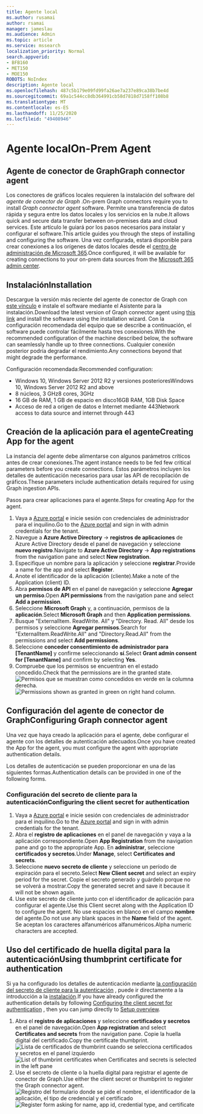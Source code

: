 ```yaml
---
title: Agente local
ms.author: rusamai
author: rsamai
manager: jameslau
ms.audience: Admin
ms.topic: article
ms.service: mssearch
localization_priority: Normal
search.appverid:
- BFB160
- MET150
- MOE150
ROBOTS: NoIndex
description: Agente local
ms.openlocfilehash: 487c5b179e09fd99fa26ae7a237e89ca38b7be4d
ms.sourcegitcommit: 69a1c544cc8db364991cb58d7818d7158ff108b8
ms.translationtype: MT
ms.contentlocale: es-ES
ms.lasthandoff: 11/25/2020
ms.locfileid: "49408946"
---
```

# <a name="on-prem-agent"></a><span data-ttu-id="940eb-103">Agente local</span><span class="sxs-lookup"><span data-stu-id="940eb-103">On-Prem Agent</span></span>

## <a name="graph-connector-agent"></a><span data-ttu-id="940eb-104">Agente de conector de Graph</span><span class="sxs-lookup"><span data-stu-id="940eb-104">Graph connector agent</span></span>

<span data-ttu-id="940eb-105">Los conectores de gráficos locales requieren la instalación del software del *agente de conector de Graph* .</span><span class="sxs-lookup"><span data-stu-id="940eb-105">On-prem Graph connectors require you to install *Graph connector agent* software.</span></span> <span data-ttu-id="940eb-106">Permite una transferencia de datos rápida y segura entre los datos locales y los servicios en la nube.</span><span class="sxs-lookup"><span data-stu-id="940eb-106">It allows quick and secure data transfer between on-premises data and cloud services.</span></span> <span data-ttu-id="940eb-107">Este artículo le guiará por los pasos necesarios para instalar y configurar el software.</span><span class="sxs-lookup"><span data-stu-id="940eb-107">This article guides you through the steps of installing and configuring the software.</span></span> <span data-ttu-id="940eb-108">Una vez configurada, estará disponible para crear conexiones a los orígenes de datos locales desde el [centro de administración de Microsoft 365](https://admin.microsoft.com).</span><span class="sxs-lookup"><span data-stu-id="940eb-108">Once configured, it will be available for creating connections to your on-prem data sources from the [Microsoft 365 admin center](https://admin.microsoft.com).</span></span>

## <a name="installation"></a><span data-ttu-id="940eb-109">Instalación</span><span class="sxs-lookup"><span data-stu-id="940eb-109">Installation</span></span>

<span data-ttu-id="940eb-110">Descargue la versión más reciente del agente de conector de Graph con [este vínculo](https://download.microsoft.com/download/d/d/e/dde18236-9c67-437d-a864-894a0a888ef2/AgentPackage.msi) e instale el software mediante el Asistente para la instalación.</span><span class="sxs-lookup"><span data-stu-id="940eb-110">Download the latest version of Graph connector agent using [this link](https://download.microsoft.com/download/d/d/e/dde18236-9c67-437d-a864-894a0a888ef2/AgentPackage.msi) and install the software using the installation wizard.</span></span> <span data-ttu-id="940eb-111">Con la configuración recomendada del equipo que se describe a continuación, el software puede controlar fácilmente hasta tres conexiones.</span><span class="sxs-lookup"><span data-stu-id="940eb-111">With the recommended configuration of the machine described below, the software can seamlessly handle up to three connections.</span></span> <span data-ttu-id="940eb-112">Cualquier conexión posterior podría degradar el rendimiento.</span><span class="sxs-lookup"><span data-stu-id="940eb-112">Any connections beyond that might degrade the performance.</span></span>

<span data-ttu-id="940eb-113">Configuración recomendada:</span><span class="sxs-lookup"><span data-stu-id="940eb-113">Recommended configuration:</span></span>

* <span data-ttu-id="940eb-114">Windows 10, Windows Server 2012 R2 y versiones posteriores</span><span class="sxs-lookup"><span data-stu-id="940eb-114">Windows 10, Windows Server 2012 R2 and above</span></span>
* <span data-ttu-id="940eb-115">8 núcleos, 3 GHz</span><span class="sxs-lookup"><span data-stu-id="940eb-115">8 cores, 3GHz</span></span>
* <span data-ttu-id="940eb-116">16 GB de RAM, 1 GB de espacio en disco</span><span class="sxs-lookup"><span data-stu-id="940eb-116">16GB RAM, 1GB Disk Space</span></span>
* <span data-ttu-id="940eb-117">Acceso de red a origen de datos e Internet mediante 443</span><span class="sxs-lookup"><span data-stu-id="940eb-117">Network access to data source and internet through 443</span></span>

## <a name="creating-app-for-the-agent"></a><span data-ttu-id="940eb-118">Creación de la aplicación para el agente</span><span class="sxs-lookup"><span data-stu-id="940eb-118">Creating App for the agent</span></span>  

<span data-ttu-id="940eb-119">La instancia del agente debe alimentarse con algunos parámetros críticos antes de crear conexiones.</span><span class="sxs-lookup"><span data-stu-id="940eb-119">The agent instance needs to be fed few critical parameters before you create connections.</span></span> <span data-ttu-id="940eb-120">Estos parámetros incluyen los detalles de autenticación necesarios para usar las API de recopilación de gráficos.</span><span class="sxs-lookup"><span data-stu-id="940eb-120">These parameters include authentication details required for using Graph ingestion APIs.</span></span>  

<span data-ttu-id="940eb-121">Pasos para crear aplicaciones para el agente.</span><span class="sxs-lookup"><span data-stu-id="940eb-121">Steps for creating App for the agent.</span></span>

1. <span data-ttu-id="940eb-122">Vaya a [Azure portal](https://portal.azure.com) e inicie sesión con credenciales de administrador para el inquilino.</span><span class="sxs-lookup"><span data-stu-id="940eb-122">Go to the [Azure portal](https://portal.azure.com) and sign in with admin credentials for the tenant.</span></span>
2. <span data-ttu-id="940eb-123">Navegue a **Azure Active Directory**  ->  **registros de aplicaciones** de Azure Active Directory desde el panel de navegación y seleccione **nuevo registro**.</span><span class="sxs-lookup"><span data-stu-id="940eb-123">Navigate to **Azure Active Directory** -> **App registrations** from the navigation pane and select **New registration**.</span></span>
3. <span data-ttu-id="940eb-124">Especifique un nombre para la aplicación y seleccione **registrar**.</span><span class="sxs-lookup"><span data-stu-id="940eb-124">Provide a name for the app and select **Register**.</span></span>
4. <span data-ttu-id="940eb-125">Anote el identificador de la aplicación (cliente).</span><span class="sxs-lookup"><span data-stu-id="940eb-125">Make a note of the Application (client) ID.</span></span>
5. <span data-ttu-id="940eb-126">Abra **permisos de API** en el panel de navegación y seleccione **Agregar un permiso**.</span><span class="sxs-lookup"><span data-stu-id="940eb-126">Open **API permissions** from the navigation pane and select **Add a permission**.</span></span>
6. <span data-ttu-id="940eb-127">Seleccione **Microsoft Graph** y, a continuación, permisos de la **aplicación**.</span><span class="sxs-lookup"><span data-stu-id="940eb-127">Select **Microsoft Graph** and then **Application permissions**.</span></span>
7. <span data-ttu-id="940eb-128">Busque "ExternalItem. ReadWrite. All" y "Directory. Read. All" desde los permisos y seleccione **Agregar permisos**.</span><span class="sxs-lookup"><span data-stu-id="940eb-128">Search for "ExternalItem.ReadWrite.All" and "Directory.Read.All" from the permissions and select **Add permissions**.</span></span>
8. <span data-ttu-id="940eb-129">Seleccione **conceder consentimiento de administrador para [TenantName]** y confirme seleccionando **sí**.</span><span class="sxs-lookup"><span data-stu-id="940eb-129">Select **Grant admin consent for [TenantName]** and confirm by selecting **Yes**.</span></span>
9. <span data-ttu-id="940eb-130">Compruebe que los permisos se encuentran en el estado concedido.</span><span class="sxs-lookup"><span data-stu-id="940eb-130">Check that the permissions are in the granted state.</span></span>
     <span data-ttu-id="940eb-131">![Permisos que se muestran como concedidos en verde en la columna derecha.](media/onprem-agent/granted-state.png)</span><span class="sxs-lookup"><span data-stu-id="940eb-131">![Permissions shown as granted in green on right hand column.](media/onprem-agent/granted-state.png)</span></span>

## <a name="configuring-graph-connector-agent"></a><span data-ttu-id="940eb-132">Configuración del agente de conector de Graph</span><span class="sxs-lookup"><span data-stu-id="940eb-132">Configuring Graph connector agent</span></span>

<span data-ttu-id="940eb-133">Una vez que haya creado la aplicación para el agente, debe configurar el agente con los detalles de autenticación adecuados.</span><span class="sxs-lookup"><span data-stu-id="940eb-133">Once you have created the App for the agent, you must configure the agent with appropriate authentication details.</span></span>

<span data-ttu-id="940eb-134">Los detalles de autenticación se pueden proporcionar en una de las siguientes formas.</span><span class="sxs-lookup"><span data-stu-id="940eb-134">Authentication details can be provided in one of the following forms.</span></span>

### <a name="configuring-the-client-secret-for-authentication"></a><span data-ttu-id="940eb-135">Configuración del secreto de cliente para la autenticación</span><span class="sxs-lookup"><span data-stu-id="940eb-135">Configuring the client secret for authentication</span></span>

1. <span data-ttu-id="940eb-136">Vaya a [Azure portal](https://portal.azure.com) e inicie sesión con credenciales de administrador para el inquilino.</span><span class="sxs-lookup"><span data-stu-id="940eb-136">Go to the [Azure portal](https://portal.azure.com) and sign in with admin credentials for the tenant.</span></span>
2. <span data-ttu-id="940eb-137">Abra el **registro de aplicaciones** en el panel de navegación y vaya a la aplicación correspondiente.</span><span class="sxs-lookup"><span data-stu-id="940eb-137">Open **App Registration** from the navigation pane and go to the appropriate App.</span></span> <span data-ttu-id="940eb-138">En **administrar**, seleccione **certificados y secretos**.</span><span class="sxs-lookup"><span data-stu-id="940eb-138">Under **Manage**, select **Certificates and secrets**.</span></span>
3. <span data-ttu-id="940eb-139">Seleccione **nuevo secreto de cliente** y seleccione un período de expiración para el secreto.</span><span class="sxs-lookup"><span data-stu-id="940eb-139">Select **New Client secret** and select an expiry period for the secret.</span></span> <span data-ttu-id="940eb-140">Copie el secreto generado y guárdelo porque no se volverá a mostrar.</span><span class="sxs-lookup"><span data-stu-id="940eb-140">Copy the generated secret and save it because it will not be shown again.</span></span>
4. <span data-ttu-id="940eb-141">Use este secreto de cliente junto con el identificador de aplicación para configurar el agente.</span><span class="sxs-lookup"><span data-stu-id="940eb-141">Use this Client secret along with the Application ID to configure the agent.</span></span> <span data-ttu-id="940eb-142">No use espacios en blanco en el campo **nombre** del agente.</span><span class="sxs-lookup"><span data-stu-id="940eb-142">Do not use any blank spaces in the **Name** field of the agent.</span></span> <span data-ttu-id="940eb-143">Se aceptan los caracteres alfanuméricos alfanuméricos.</span><span class="sxs-lookup"><span data-stu-id="940eb-143">Alpha numeric characters are accepted.</span></span>

## <a name="using-thumbprint-certificate-for-authentication"></a><span data-ttu-id="940eb-144">Uso del certificado de huella digital para la autenticación</span><span class="sxs-lookup"><span data-stu-id="940eb-144">Using thumbprint certificate for authentication</span></span>

<span data-ttu-id="940eb-145">Si ya ha configurado los detalles de autenticación mediante [la configuración del secreto de cliente para la autenticación](#configuring-the-client-secret-for-authentication) , puede ir directamente a la introducción a la [instalación](configure-connector.md).</span><span class="sxs-lookup"><span data-stu-id="940eb-145">If you have already configured the authentication details by following [Configuring the client secret for authentication](#configuring-the-client-secret-for-authentication) , then you can jump directly to [Setup overview](configure-connector.md).</span></span>

1. <span data-ttu-id="940eb-146">Abra el **registro de aplicaciones** y seleccione **certificados y secretos** en el panel de navegación.</span><span class="sxs-lookup"><span data-stu-id="940eb-146">Open **App registration** and select **Certificates and secrets** from the navigation pane.</span></span> <span data-ttu-id="940eb-147">Copie la huella digital del certificado.</span><span class="sxs-lookup"><span data-stu-id="940eb-147">Copy the certificate thumbprint.</span></span>
<span data-ttu-id="940eb-148">![Lista de certificados de thumbrint cuando se selecciona certificados y secretos en el panel izquierdo](media/onprem-agent/certificates.png)</span><span class="sxs-lookup"><span data-stu-id="940eb-148">![List of thumbrint certificates when Certificates and secrets is selected in the left pane](media/onprem-agent/certificates.png)</span></span>
2. <span data-ttu-id="940eb-149">Use el secreto de cliente o la huella digital para registrar el agente de conector de Graph.</span><span class="sxs-lookup"><span data-stu-id="940eb-149">Use either the client secret or thumbprint to register the Graph connector agent.</span></span>
<span data-ttu-id="940eb-150">![Registro del formulario donde se pide el nombre, el identificador de la aplicación, el tipo de credencial y el certificado](media/onprem-agent/register.png)</span><span class="sxs-lookup"><span data-stu-id="940eb-150">![Register form asking for name, app id, credential type, and certificate](media/onprem-agent/register.png)</span></span>
